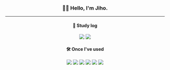 
<div align="center">
  
### 👋🏼 Hello, I'm Jiho.
---

#### 📝 Study log
 <a href="https://velog.io/@jiyaho" target="_blank"><img src="https://img.shields.io/badge/velog-20C997?style=for-the-badge&logo=velog&logoColor=white" /></a> <img src="https://img.shields.io/badge/Notion-000000?style=for-the-badge&logo=Notion&logoColor=white" /> 
 
#### 🛠 ️Once I've used
<img src="https://img.shields.io/badge/JavaScript-F7DF1E?style=for-the-badge&logo=JavaScript&logoColor=black" /> <img src="https://img.shields.io/badge/React-61DAFB?style=for-the-badge&logo=React&logoColor=black" /> <img src="https://img.shields.io/badge/Next.js-000000?style=for-the-badge&logo=Next.js&logoColor=white" /> <img src="https://img.shields.io/badge/TypeScript-3178C6?style=for-the-badge&logo=TypeScript&logoColor=white" /> <img src="https://img.shields.io/badge/HTML5-E34F26?style=for-the-badge&logo=HTML5&logoColor=white" /> <img src="https://img.shields.io/badge/CSS3-1572B6?style=for-the-badge&logo=CSS3&logoColor=white" /> 

</div>




